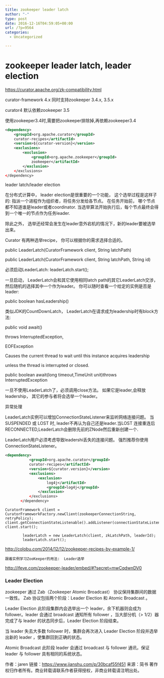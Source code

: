 ```yaml
---
title: zookeeper leader latch
author: "-"
type: post
date: 2016-12-16T04:59:05+00:00
url: /?p=9564
categories:
  - Uncategorized

---
```

# zookeeper leader latch, leader election

https://curator.apache.org/zk-compatibility.html
  
curator-framework 4.x 同时支持zookeeper 3.4.x, 3.5.x
  
curator4 默认依赖zookeeper 3.5
  
使用zookeeper3.4时,需要把zookeeper排除掉,再依赖zookeeper3.4

```xml
<dependency>
    <groupId>org.apache.curator</groupId>
    curator-recipes</artifactId>
    <version>${curator-version}</version>
    <exclusions>
        <exclusion>
            <groupId>org.apache.zookeeper</groupId>
            zookeeper</artifactId>
        </exclusion>
    </exclusions>
</dependency>
``` 

leader latch/leader election
  
在分布式计算中， leader election是很重要的一个功能， 这个选举过程是这样子的: 指派一个进程作为组织者，将任务分发给各节点。 在任务开始前， 哪个节点都不知道谁是leader或者coordinator. 当选举算法开始执行后，每个节点最终会得到一个唯一的节点作为任务leader.
  
除此之外， 选举还经常会发生在leader意外宕机的情况下，新的leader要被选举出来。

Curator 有两种选举recipe， 你可以根据你的需求选择合适的。

public LeaderLatch(CuratorFramework client, String latchPath)
  
public LeaderLatch(CuratorFramework client, String latchPath, String id)
  
必须启动LeaderLatch: leaderLatch.start();
  
一旦启动， LeaderLatch会和其它使用相同latch path的其它LeaderLatch交涉，然后随机的选择其中一个作为leader。 你可以随时查看一个给定的实例是否是leader:

public boolean hasLeadership()
  
类似JDK的CountDownLatch， LeaderLatch在请求成为leadership时有block方法: 
  
public void await()
  
throws InterruptedException,
  
EOFException
  
Causes the current thread to wait until this instance acquires leadership
  
unless the thread is interrupted or closed.

public boolean await(long timeout,TimeUnit unit)throws InterruptedException
  
一旦不使用LeaderLatch了，必须调用close方法。 如果它是leader,会释放leadership， 其它的参与者将会选举一个leader。

异常处理
  
LeaderLatch实例可以增加ConnectionStateListener来监听网络连接问题。 当 SUSPENDED 或 LOST 时, leader不再认为自己还是leader.当LOST 连接重连后 RECONNECTED,LeaderLatch会删除先前的ZNode然后重新创建一个.
  
LeaderLatch用户必须考虑导致leadershi丢失的连接问题。 强烈推荐你使用ConnectionStateListener。

 ```xml
<dependency>
            <groupId>org.apache.curator</groupId>
            curator-recipes</artifactId>
            <version>${curator.version}</version>
            <exclusions>
                <exclusion>
                    log4j</artifactId>
                    <groupId>log4j</groupId>
                </exclusion>
            </exclusions>
        </dependency>
``` 

```javaRetryPolicy retryPolicy = new ExponentialBackoffRetry(1000, 3)
CuratorFramework client = CuratorFrameworkFactory.newClient(zookeeperConnectionString, retryPolicy);
client.getConnectionStateListenable().addListener(connectionStateListener);
client.start();

        leaderLatch = new LeaderLatch(client, zkLatchPath, leaderId);
        leaderLatch.start();
```

http://colobu.com/2014/12/12/zookeeper-recipes-by-example-1/


  
    跟着实例学习ZooKeeper的用法:  Leader选举
  


http://ifeve.com/zookeeper-leader/embed/#?secret=mwCqdwnDV0


### Leader Election
zookeeper 通过 Zab（Zookeeper Atomic Broadcast） 协议保持集群间的数据一致性。
Zab 协议包括两个阶段：Leader Election 和 Atomic Broadcast 。

Leader Election
此阶段集群内会选举出一个 leader，余下机器则会成为 follower。leader 会通过 broadcast 通知所有 follower ，当大部分机（> 1/2）器完成了与 leader 的状态同步后，Leader Election 阶段结束。

当 leader 失去大多数 follower 时，集群会再次进入 Leader Election 阶段并选举出新的 leader ，使集群回到正确的状态。

Atomic Broadcast
此阶段 leader 会通过 broadcast 与 follower 通讯，保证 leader 与 follower 具有相同的系统状态。

作者：jaren
链接：https://www.jianshu.com/p/30bcaf55f451
来源：简书
著作权归作者所有。商业转载请联系作者获得授权，非商业转载请注明出处。


